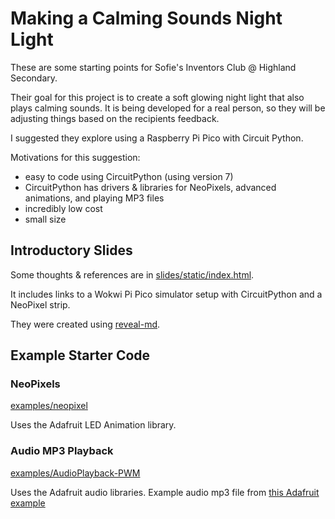 # Making a Calming Sounds Night Light

These are some starting points for Sofie's Inventors Club @ Highland Secondary.

Their goal for this project is to create a soft glowing night light that also plays calming sounds. It is being developed for a real person, so they will be adjusting things based on the recipients feedback.

I suggested they explore using a Raspberry Pi Pico with Circuit Python.

Motivations for this suggestion:

- easy to code using CircuitPython (using version 7)
- CircuitPython has drivers & libraries for NeoPixels, advanced animations, and playing MP3 files
- incredibly low cost
- small size

## Introductory Slides 

Some thoughts & references are in [slides/static/index.html](slides/static/index.html).

It includes links to a Wokwi Pi Pico simulator setup with CircuitPython and a NeoPixel strip.

They were created using [reveal-md](https://github.com/webpro/reveal-md).

## Example Starter Code

### NeoPixels

[examples/neopixel](examples/neopixel)

Uses the Adafruit LED Animation library.

### Audio MP3 Playback

[examples/AudioPlayback-PWM](examples/AudioPlayback-PWM)

Uses the Adafruit audio libraries. Example audio mp3 file from [this Adafruit example](https://github.com/adafruit/Adafruit_Learning_System_Guides/tree/main/MP3_Playback_RP2040/Pico_Single_File)

